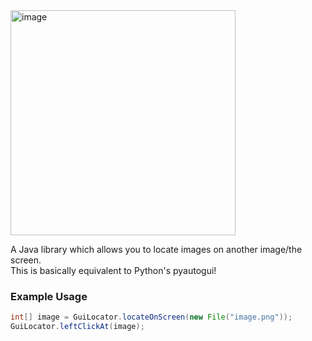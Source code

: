 <img width="360" alt="image" src="https://github.com/Appu26J/GuiLocator/assets/128838345/05f5c19a-f8f2-4966-8f33-1007121d2757">

A Java library which allows you to locate images on another image/the screen.  
This is basically equivalent to Python's pyautogui!

### Example Usage
```java
int[] image = GuiLocator.locateOnScreen(new File("image.png"));
GuiLocator.leftClickAt(image);
```
